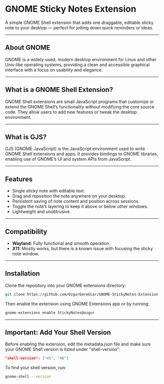 # GNOME Sticky Notes Extension

A simple GNOME Shell extension that adds one draggable, editable sticky note to your desktop — perfect for jotting down quick reminders or ideas.

---

## About GNOME

GNOME is a widely-used, modern desktop environment for Linux and other Unix-like operating systems, providing a clean and accessible graphical interface with a focus on usability and elegance.

---

## What is a GNOME Shell Extension?

GNOME Shell extensions are small JavaScript programs that customize or extend the GNOME Shell’s functionality without modifying the core source code. They allow users to add new features or tweak the desktop environment.

---

## What is GJS?

GJS (GNOME JavaScript) is the JavaScript environment used to write GNOME Shell extensions and apps. It provides bindings to GNOME libraries, enabling use of GNOME’s UI and system APIs from JavaScript.

---

## Features

- Single sticky note with editable text.
- Drag and reposition the note anywhere on your desktop.
- Persistent saving of note content and position across sessions.
- Toggle the note’s layering to keep it above or below other windows.
- Lightweight and unobtrusive.

---

## Compatibility

- **Wayland:** Fully functional and smooth operation.
- **X11:** Mostly works, but there is a known issue with focusing the sticky note window.

---

## Installation

Clone the repository into your GNOME extensions directory:

```bash
git clone https://github.com/OzgurEmreUcar/GNOME-StickyNotes-Extension ~/.local/share/gnome-shell/extensions/StickyNotes@ozgur
```
Then enable the extension using GNOME Extensions app or by running:

```bash
gnome-extensions enable StickyNotes@ozgur
```
---

## Important: Add Your Shell Version

Before enabling the extension, edit the metadata.json file and make sure your GNOME Shell version is listed under "shell-version":

```json
"shell-version": ["45", "46"]
```
To find your shell version, run:
```bash
gnome-shell --version
